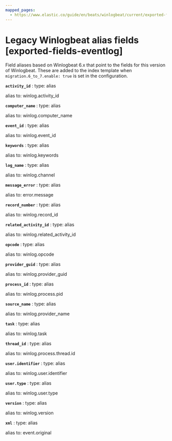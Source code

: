 ```yaml
---
mapped_pages:
  - https://www.elastic.co/guide/en/beats/winlogbeat/current/exported-fields-eventlog.html
---
```


# Legacy Winlogbeat alias fields [exported-fields-eventlog]

Field aliases based on Winlogbeat 6.x that point to the fields for this version of Winlogbeat. These are added to the index template when `migration.6_to_7.enable: true` is set in the configuration.

**`activity_id`**
:   type: alias

alias to: winlog.activity_id


**`computer_name`**
:   type: alias

alias to: winlog.computer_name


**`event_id`**
:   type: alias

alias to: winlog.event_id


**`keywords`**
:   type: alias

alias to: winlog.keywords


**`log_name`**
:   type: alias

alias to: winlog.channel


**`message_error`**
:   type: alias

alias to: error.message


**`record_number`**
:   type: alias

alias to: winlog.record_id


**`related_activity_id`**
:   type: alias

alias to: winlog.related_activity_id


**`opcode`**
:   type: alias

alias to: winlog.opcode


**`provider_guid`**
:   type: alias

alias to: winlog.provider_guid


**`process_id`**
:   type: alias

alias to: winlog.process.pid


**`source_name`**
:   type: alias

alias to: winlog.provider_name


**`task`**
:   type: alias

alias to: winlog.task


**`thread_id`**
:   type: alias

alias to: winlog.process.thread.id


**`user.identifier`**
:   type: alias

alias to: winlog.user.identifier


**`user.type`**
:   type: alias

alias to: winlog.user.type


**`version`**
:   type: alias

alias to: winlog.version


**`xml`**
:   type: alias

alias to: event.original


